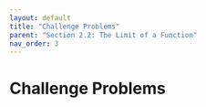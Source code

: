 ```yaml
---
layout: default
title: "Challenge Problems"
parent: "Section 2.2: The Limit of a Function"
nav_order: 3
---
```

# Challenge Problems